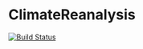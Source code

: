 # ClimateReanalysis

[![Build Status](https://travis-ci.com/natgeo-wong/ClimateReanalysis.jl.svg?branch=master)](https://travis-ci.com/natgeo-wong/ClimateReanalysis.jl)
